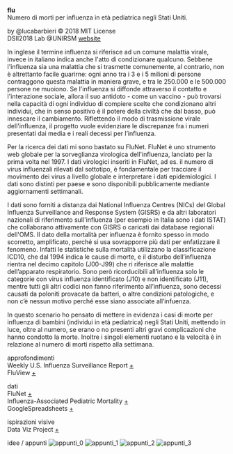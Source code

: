 **flu**   
Numero di morti per influenza in età pediatrica negli Stati Uniti. 

by @lucabarbieri © 2018 MIT License  
DSII2018 Lab @UNIRSM [website](http://dsii-2018-unirsm.github.io)

In inglese il termine influenza si riferisce ad un comune malattia virale, invece in italiano indica anche l'atto di condizionare qualcuno. Sebbene l'influenza sia una malattia che si trasmette comunemente, al contrario, non è altrettanto facile guarirne: ogni anno tra i 3 e i 5 milioni di persone contraggono questa malattia in maniera grave, e tra le 250.000 e le 500.000 persone ne muoiono. Se l'influenza si diffonde attraverso il contatto e l'interazione sociale, allora il suo antidoto - come un vaccino - può trovarsi nella capacità di ogni individuo di compiere scelte che condizionano altri individui, che in senso positivo è il potere della civiltà che dal basso, può innescare il cambiamento. 
Riflettendo il modo di trasmissione virale dell'influenza, il progetto vuole evidenziare le discrepanze fra i numeri presentati dai media e i reali decessi per l’influenza.

Per la ricerca dei dati mi sono bastato su FluNet. 
FluNet è uno strumento web globale per la sorveglianza virologica dell'influenza, lanciato per la prima volta nel 1997. I dati virologici inseriti in FluNet, ad es. il numero di virus influenzali rilevati dal sottotipo, è fondamentale per tracciare il movimento dei virus a livello globale e interpretare i dati epidemiologici. I dati sono distinti per paese e sono disponibili pubblicamente mediante aggiornamenti settimanali.

I dati sono forniti a distanza dai National Influenza Centres (NICs) del Global Influenza Surveillance and Response System (GISRS) e da altri laboratori nazionali di riferimento sull'influenza (per esempio in Italia sono i dati ISTAT) che collaborano attivamente con GISRS o caricati dai database regionali dell'OMS.
Il dato della mortalità per influenza è fornito spesso in modo scorretto, amplificato, perché si usa sovrapporre più dati per enfatizzare il fenomeno. Infatti le statistiche sulla mortalità utilizzano la classificazione ICD10, che dal 1994 indica le cause di morte, e il disturbo dell’influenza rientra nel decimo capitolo (J00-J99) che ri riferisce alle malattie dell’apparato respiratorio. Sono però ricorducibili all’influenza solo le categorie con virus influenza identificato (J10) e non identificato (J11), mentre tutti gli altri codici non fanno riferimento all’influenza, sono decessi causati da poloniti provacate da batteri, o altre condizioni patologiche, e non c’è nessun motivo perché esse siano associate all’infuenza. 

In questo scenario ho pensato di mettere in evidenza i casi di morte per influenza di bambini (individui in età pediatrica) negli Stati Uniti, mettendo in luce, oltre al numero, se erano o no presenti altri gravi complicazioni che hanno condotto la morte. Inoltre i singoli elementi ruotano e la velocità è in relazione al numero di morti rispetto alla settimana. 

approfondimenti  
Weekly U.S. Influenza Surveillance Report [+](https://www.cdc.gov/flu/weekly/)   
FluView [+](https://www.cdc.gov/flu/weekly/)   

dati  
FluNet [+](http://www.who.int/influenza/gisrs_laboratory/flunet/en/)  
Influenza-Associated Pediatric Mortality [+](https://gis.cdc.gov/GRASP/Fluview/PedFluDeath.html)  
GoogleSpreadsheets [+](https://docs.google.com/spreadsheets/d/1KnslfmMhYANBw8QaN2O1omywy-FRJPgKCGxbcetK7t0/edit?usp=sharing)  

ispirazioni visive  
Data Viz Project [+](http://datavizproject.com) 

idee / appunti 
![appunti_0](https://imgur.com/fKalhBe.png)
![appunti_1](https://imgur.com/iXgcWP7.png)
![appunti_2](https://imgur.com/hU0ejXx.png)
![appunti_3](https://imgur.com/YQyLHXI.png)
